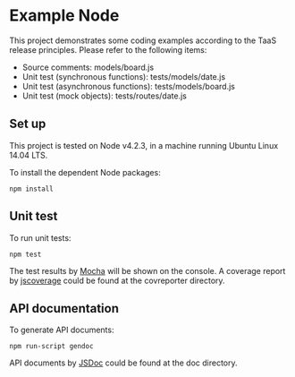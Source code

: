 Example Node
============

This project demonstrates some coding examples according to the TaaS release principles. Please refer to the following items:

* Source comments: models/board.js
* Unit test (synchronous functions): tests/models/date.js
* Unit test (asynchronous functions): tests/models/board.js
* Unit test (mock objects): tests/routes/date.js

Set up
------

This project is tested on Node v4.2.3, in a machine running Ubuntu Linux 14.04 LTS.

To install the dependent Node packages:

    npm install

Unit test
---------

To run unit tests:

    npm test

The test results by [Mocha](https://mochajs.org/) will be shown on the console.
A coverage report by [jscoverage](https://github.com/fishbar/jscoverage) could be found at the covreporter directory.

API documentation
-----------------

To generate API documents:

    npm run-script gendoc

API documents by [JSDoc](https://github.com/jsdoc3/jsdoc) could be found at the doc directory.

